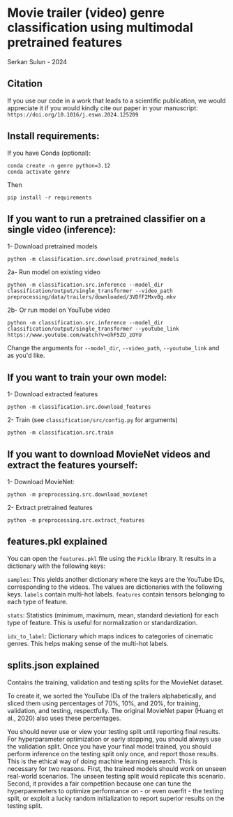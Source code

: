 # Movie trailer (video) genre classification using multimodal pretrained features

Serkan Sulun - 2024

## Citation

If you use our code in a work that leads to a scientific publication, we would appreciate it if you would kindly cite our paper in your manuscript: `https://doi.org/10.1016/j.eswa.2024.125209`

## Install requirements:

If you have Conda (optional):
```
conda create -n genre python=3.12
conda activate genre
```
Then
```
pip install -r requirements
```


## If you want to run a pretrained classifier on a single video (inference):

1- Download pretrained models

```
python -m classification.src.download_pretrained_models
```

2a- Run model on existing video

```
python -m classification.src.inference --model_dir classification/output/single_transformer --video_path preprocessing/data/trailers/downloaded/3VDfF2Mxv0g.mkv
```

2b- Or run model on YouTube video
```
python -m classification.src.inference --model_dir classification/output/single_transformer --youtube_link https://www.youtube.com/watch?v=ohF5ZO_zOYU
```

Change the arguments for `--model_dir`, `--video_path`, `--youtube_link` and  as you'd like.

## If you want to train your own model:

1- Download extracted features

```
python -m classification.src.download_features
```

2- Train (see `classification/src/config.py` for arguments)

```
python -m classification.src.train
```

## If you want to download MovieNet videos and extract the features yourself:

1- Download MovieNet:

```
python -m preprocessing.src.download_movienet
```

2- Extract pretrained features

```
python -m preprocessing.src.extract_features
```

## features.pkl explained

You can open the `features.pkl` file using the `Pickle` library. It results in a dictionary with the following keys:

`samples`: This yields another dictionary where the keys are the YouTube IDs, corresponding to the videos. The values are dictionaries with the following keys. `labels` contain multi-hot labels. `features` contain tensors belonging to each type of feature.

`stats`: Statistics (minimum, maximum, mean, standard deviation) for each type of feature. This is useful for normalization or standardization.

`idx_to_label`: Dictionary which maps indices to categories of cinematic genres. This helps making sense of the multi-hot labels.

## splits.json explained

Contains the training, validation and testing splits for the MovieNet dataset.

To create it, we sorted the YouTube IDs of the trailers alphabetically, and sliced them using percentages of 70%, 10%, and 20%, for training, validation, and testing, respectfully. The original MovieNet paper (Huang et al., 2020) also uses these percentages.

You should never use or view your testing split until reporting final results. For hyperparameter optimization or early stopping, you should always use the validation split. Once you have your final model trained, you should perform inference on the testing split only once, and report those results. This is the ethical way of doing machine learning research. This is necessary for two reasons. First, the trained models should work on unseen real-world scenarios. The unseen testing split would replicate this scenario. Second, it provides a fair competition because one can tune the hyperparemeters to optimize performance on - or even overfit - the testing split, or exploit a lucky random initialization to report superior results on the testing split.



